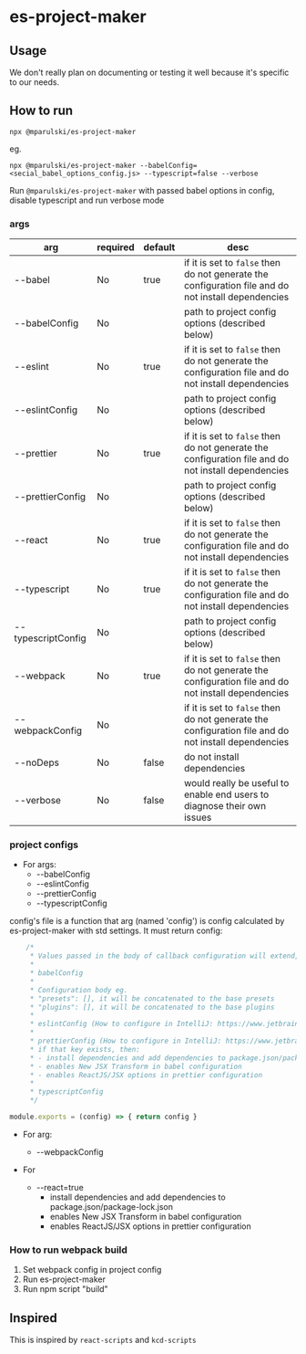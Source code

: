 # es-project-maker

## Usage 
We don't really plan on documenting or testing it well because it's specific to our needs.

## How to run 
```
npx @mparulski/es-project-maker
```
eg.
```
npx @mparulski/es-project-maker --babelConfig=<secial_babel_options_config.js> --typescript=false --verbose
```

Run `@mparulski/es-project-maker` with passed babel options in config, disable typescript and run verbose mode

### args
| arg                | required | default | desc |
|--------------------|----------|---------| -----|
| --babel            | No       | true  | if it is set to `false` then do not generate the configuration file and do not install dependencies |
| --babelConfig      | No       |       | path to project config options (described below) |
| --eslint           | No       | true  | if it is set to `false` then do not generate the configuration file and do not install dependencies |
| --eslintConfig     | No       |       | path to project config options (described below) |
| --prettier         | No       | true  | if it is set to `false` then do not generate the configuration file and do not install dependencies |
| --prettierConfig   | No       |       | path to project config options (described below) |
| --react            | No       | true  | if it is set to `false` then do not generate the configuration file and do not install dependencies |
| --typescript       | No       | true  | if it is set to `false` then do not generate the configuration file and do not install dependencies |
| --typescriptConfig | No       |       | path to project config options (described below) |
| --webpack          | No       | true  | if it is set to `false` then do not generate the configuration file and do not install dependencies |
| --webpackConfig    | No       |       | if it is set to `false` then do not generate the configuration file and do not install dependencies |
| --noDeps           | No       | false | do not install dependencies |
| --verbose          | No       | false | would really be useful to enable end users to diagnose their own issues |

### project configs

- For args: 
  - --babelConfig
  - --eslintConfig
  - --prettierConfig
  - --typescriptConfig

config's file is a function that arg (named 'config') is config calculated by es-project-maker with std settings. It must return config:

```js
    /*
     * Values passed in the body of callback configuration will extend, delete or overwrite default values
     * 
     * babelConfig
     *
     * Configuration body eg.
     * "presets": [], it will be concatenated to the base presets
     * "plugins": [], it will be concatenated to the base plugins
     * 
     * eslintConfig (How to configure in IntelliJ: https://www.jetbrains.com/help/idea/eslint.html)
     * 
     * prettierConfig (How to configure in IntelliJ: https://www.jetbrains.com/help/idea/prettier.html#ws_prettier_install)
     * if that key exists, then:  
     * - install dependencies and add dependencies to package.json/package-lock.json
     * - enables New JSX Transform in babel configuration
     * - enables ReactJS/JSX options in prettier configuration
     *
     * typescriptConfig
     */

module.exports = (config) => { return config }
```

- For arg:

  - --webpackConfig

- For 
  - --react=true
    - install dependencies and add dependencies to package.json/package-lock.json
    - enables New JSX Transform in babel configuration
    - enables ReactJS/JSX options in prettier configuration

### How to run webpack build

1. Set webpack config in project config
2. Run es-project-maker
3. Run npm script "build" 

## Inspired 
This is inspired by `react-scripts` and `kcd-scripts`
